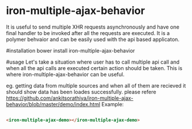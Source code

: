 # iron-multiple-ajax-behavior
It is useful to send multiple XHR requests asynchronously and have one final handler to be invoked after all the requests are executed.
It is a polymer behvaior and can be easily used with the api based applicaton.

#installation
bower install iron-multiple-ajax-behavior

#usage
Let's take a situation where user has to call multiple api call and when all the api calls are executed certain action should be taken.
This is where iron-multiple-ajax-behavior can be useful.

eg. getting data from multiple sources and when all of them are recieved it should show data has been loades successfully.
please refere https://github.com/ankitsorathiya/iron-multiple-ajax-behavior/blob/master/demo/index.html
Example:
<!--
```
<custom-element-demo>
  <template>
     <link rel="import" href="iron-multiple-ajax-demo.html">
     <iron-multiple-ajax-demo></iron-multiple-ajax-demo>
  </template>
</custom-element-demo>
```
-->
```html
```


<!--
```
<custom-element-demo>
  <template>
     <link rel="import" href="iron-multiple-ajax-demo.html">
     <iron-multiple-ajax-demo></iron-multiple-ajax-demo>
  </template>
</custom-element-demo>
```
-->
```html
<iron-multiple-ajax-demo></iron-multiple-ajax-demo>
```